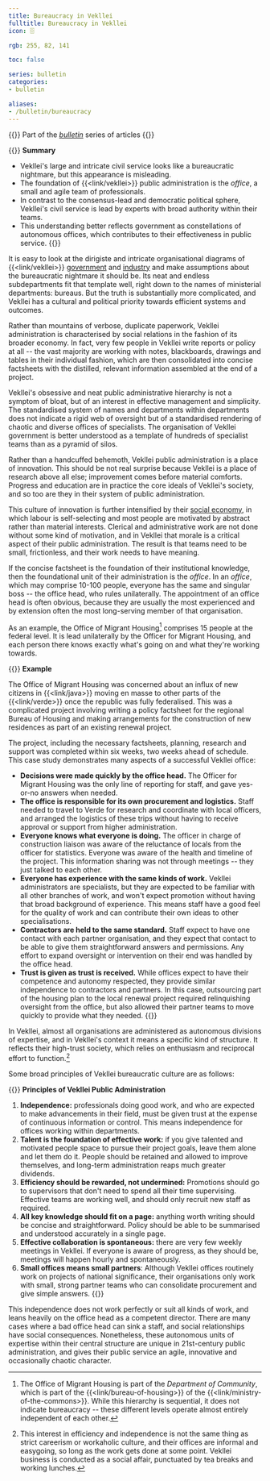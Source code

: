 ```yaml
---
title: Bureaucracy in Vekllei
fulltitle: Bureaucracy in Vekllei
icon: 🗄️

rgb: 255, 82, 141

toc: false

series: bulletin
categories:
- bulletin

aliases:
- /bulletin/bureaucracy
---
```

{{<note series>}}
 Part of the *[bulletin](/bulletin/)* series of articles
{{</note>}}

{{<note panel>}}
**Summary**

* Vekllei's large and intricate civil service looks like a bureaucratic nightmare, but this appearance is misleading.
* The foundation of {{<link/vekllei>}} public administration is the *office*, a small and agile team of professionals.
* In contrast to the consensus-lead and democratic political sphere, Vekllei's civil service is lead by experts with broad authority within their teams.
* This understanding better reflects government as constellations of autonomous offices, which contributes to their effectiveness in public service.
{{</note>}}

It is easy to look at the dirigiste and intricate organisational diagrams of {{<link/vekllei>}} [government](/government/) and [industry](/industry/) and make assumptions about the bureaucratic nightmare it should be. Its neat and endless subdepartments fit that template well, right down to the names of ministerial departments: bureaus. But the truth is substantially more complicated, and Vekllei has a cultural and political priority towards efficient systems and outcomes.

Rather than mountains of verbose, duplicate paperwork, Vekllei administration is characterised by social relations in the fashion of its broader economy. In fact, very few people in Vekllei write reports or policy at all -- the vast majority are working with notes, blackboards, drawings and tables in their individual fashion, which are then consolidated into concise factsheets with the distilled, relevant information assembled at the end of a project.

Vekllei's obsessive and neat public administrative hierarchy is not a symptom of bloat, but of an interest in effective management and simplicity. The standardised system of names and departments within departments does not indicate a rigid web of oversight but of a standardised rendering of chaotic and diverse offices of specialists. The organisation of Vekllei government is better understood as a template of hundreds of specialist teams than as a pyramid of silos.

Rather than a handcuffed behemoth, Vekllei public administration is a place of innovation. This should be not real surprise because Vekllei is a place of research above all else; improvement comes before material comforts. Progress and education are in practice the core ideals of Vekllei's society, and so too are they in their system of public administration.

This culture of innovation is further intensified by their [social economy](/social-economy/), in which labour is self-selecting and most people are motivated by abstract rather than material interests. Clerical and administrative work are not done without some kind of motivation, and in Vekllei that morale is a critical aspect of their public administration. The result is that teams need to be small, frictionless, and their work needs to have meaning.

If the concise factsheet is the foundation of their institutional knowledge, then the foundational unit of their administration is the *office*. In an *office*, which may comprise 10-100 people, everyone has the same and singular boss -- the office head, who rules unilaterally. The appointment of an office head is often obvious, because they are usually the most experienced and by extension often the most long-serving member of that organisation.

As an example, the Office of Migrant Housing[^omh] comprises 15 people at the federal level. It is lead unilaterally by the Officer for Migrant Housing, and each person there knows exactly what's going on and what they're working towards.

{{<note>}}
**Example**

The Office of Migrant Housing was concerned about an influx of new citizens in {{<link/java>}} moving en masse to other parts of the {{<link/verde>}} once the republic was fully federalised. This was a complicated project involving writing a policy factsheet for the regional Bureau of Housing and making arrangements for the construction of new residences as part of an existing renewal project.

The project, including the necessary factsheets, planning, research and support was completed within six weeks, two weeks ahead of schedule. This case study demonstrates many aspects of a successful Vekllei office:

* **Decisions were made quickly by the office head.** The Officer for Migrant Housing was the only line of reporting for staff, and gave yes-or-no answers when needed.
* **The office is responsible for its own procurement and logistics.** Staff needed to travel to Verde for research and coordinate with local officers, and arranged the logistics of these trips without having to receive approval or support from higher administration.
* **Everyone knows what everyone is doing.** The officer in charge of construction liaison was aware of the reluctance of locals from the officer for statistics. Everyone was aware of the health and timeline of the project. This information sharing was not through meetings -- they just talked to each other.
* **Everyone has experience with the same kinds of work.** Vekllei administrators are specialists, but they are expected to be familiar with all other branches of work, and won't expect promotion without having that broad background of experience. This means staff have a good feel for the quality of work and can contribute their own ideas to other specialisations.
* **Contractors are held to the same standard.** Staff expect to have one contact with each partner organisation, and they expect that contact to be able to give them straightforward answers and permissions. Any effort to expand oversight or intervention on their end was handled by the office head.
* **Trust is given as trust is received.** While offices expect to have their competence and autonomy respected, they provide similar independence to contractors and partners. In this case, outsourcing part of the housing plan to the local renewal project required relinquishing oversight from the office, but also allowed their partner teams to move quickly to provide what they needed.
{{</note>}}

In Vekllei, almost all organisations are administered as autonomous divisions of expertise, and in Vekllei's context it means a specific kind of structure. It reflects their high-trust society, which relies on enthusiasm and reciprocal effort to function.[^efficiency]

Some broad principles of Vekllei bureaucratic culture are as follows:

{{<note panel>}}
**Principles of Vekllei Public Administration**

1. **Independence:** professionals doing good work, and who are expected to make advancements in their field, must be given trust at the expense of continuous information or control. This means independence for offices working within departments.
2. **Talent is the foundation of effective work:** if you give talented and motivated people space to pursue their project goals, leave them alone and let them do it. People should be retained and allowed to improve themselves, and long-term administration reaps much greater dividends.
3. **Efficiency should be rewarded, not undermined:** Promotions should go to supervisors that don't need to spend all their time supervising. Effective teams are working well, and should only recruit new staff as required.
4. **All key knowledge should fit on a page:** anything worth writing should be concise and straightforward. Policy should be able to be summarised and understood accurately in a single page.
5. **Effective collaboration is spontaneous:** there are very few weekly meetings in Vekllei. If everyone is aware of progress, as they should be, meetings will happen hourly and spontaneously.
6. **Small offices means small partners**: Although Vekllei offices routinely work on projects of national significance, their organisations only work with small, strong partner teams who can consolidate procurement and give simple answers.
{{</note>}}

This independence does not work perfectly or suit all kinds of work, and leans heavily on the office head as a competent director. There are many cases where a bad office head can sink a staff, and social relationships have social consequences. Nonetheless, these autonomous units of expertise within their central structure are unique in 21st-century public administration, and gives their public service an agile, innovative and occasionally chaotic character.

[^omh]: The Office of Migrant Housing is part of the *Department of Community*, which is part of the {{<link/bureau-of-housing>}} of the {{<link/ministry-of-the-commons>}}. While this hierarchy is sequential, it does not indicate bureaucracy -- these different levels operate almost entirely independent of each other.

[^efficiency]: This interest in efficiency and independence is not the same thing as strict careerism or workaholic culture, and their offices are informal and easygoing, so long as the work gets done at some point. Vekllei business is conducted as a social affair, punctuated by tea breaks and working lunches.


